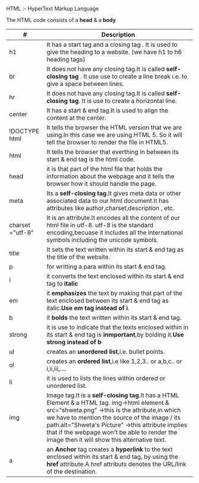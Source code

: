 HTML :- HyperText Markup Language

The HTML code consists of a **head** & a **body**

| # | Description  | 
|-----|--------------|
| h1 | It has a start tag and a closing tag . It is used to give the heading to a website. (we have h1 to h6 heading tags) |
| br | It does not have any closing tag.It is called **self-closing tag** . It use use to create a line break i.e. to give a space between lines. |
| hr | It does not have any closing tag.It is called **self-closing tag**. It is use to create a horizontal line. |
| center | It has a start & end tag.It is used to align the content at the center. | 
| !DOCTYPE html | It tells the browser the HTML version that we are using.In this case we are using HTML 5. So it will tell the browser to render the file in HTML5.|
| html | It tells the browser that everthing in between its start & end tag is the html code. |
| head | it is that part of the html file that holds the information about the webpage and it tells the browser how it should handle the page. |
| meta | Its a **self-closing tag**.It gives meta data or other associated data to our html document.It has attributes like author,charset,description , etc. |
| charset ="utf-8" | It is an attribute.It encodes all the content of our html file in utf-8. utf-8 is the standard encoding,becuase it includes all the international symbols including the unicode symbols. |
| title | It sets the text written within its start & end tag as the title of the website. |
| p | for writting a para within its start & end tag. |
| i | it converts the text enclosed within its start & end tag to **italic** |
| em | it **emphasizes** the text by making that part of the text enclosed between its start & end tag as italic.**Use em tag instead of i**. |
| b | it **bolds** the text written within its start & end tag.|
| strong | it is use to indicate that the texts enclosed within in its start & end tag is **inmportant**,by bolding it.**Use strong instead of b** |
| ul | creates an **unordered list**,i.e. bullet points. |
| ol | creates an **ordered list**,i.e like 1,2,3.. or a,b,c.. or i,ii,iii,.... |
| li | it is used to lists the lines within ordered or unordered list. |
| img | Image tag.It is a **self-closing tag**.It has a HTML Element & a HTML tag. img->html element & src="shweta.png" ->this is the attribute,in which we have to mention the source of the image / its path.alt="Shweta's Picture" ->this attribute implies that if the webpage won't be able to render the image then it will show this alternative text. |
| a | an **Anchor** tag creates a **hyperlink** to the text enclosed within its start & end tag, by using the **href** attribute.A href attributs denotes the URL/link of the destination. |



